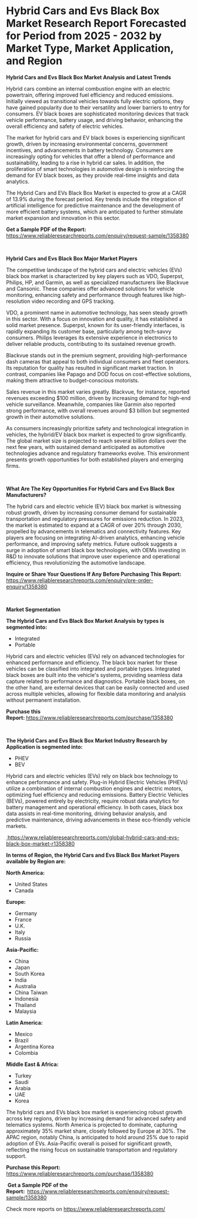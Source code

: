 <p><h1>Hybrid Cars and Evs Black Box Market Research Report Forecasted for Period from 2025 -  2032 by Market Type, Market Application, and Region</h1></p><p><strong>Hybrid Cars and Evs Black Box Market Analysis and Latest Trends</strong></p>
<p><p>Hybrid cars combine an internal combustion engine with an electric powertrain, offering improved fuel efficiency and reduced emissions. Initially viewed as transitional vehicles towards fully electric options, they have gained popularity due to their versatility and lower barriers to entry for consumers. EV black boxes are sophisticated monitoring devices that track vehicle performance, battery usage, and driving behavior, enhancing the overall efficiency and safety of electric vehicles.</p><p>The market for hybrid cars and EV black boxes is experiencing significant growth, driven by increasing environmental concerns, government incentives, and advancements in battery technology. Consumers are increasingly opting for vehicles that offer a blend of performance and sustainability, leading to a rise in hybrid car sales. In addition, the proliferation of smart technologies in automotive design is reinforcing the demand for EV black boxes, as they provide real-time insights and data analytics.</p><p>The Hybrid Cars and EVs Black Box Market is expected to grow at a CAGR of 13.9% during the forecast period. Key trends include the integration of artificial intelligence for predictive maintenance and the development of more efficient battery systems, which are anticipated to further stimulate market expansion and innovation in this sector.</p></p>
<p><strong>Get a Sample PDF of the Report:&nbsp;</strong> <a href="https://www.reliableresearchreports.com/enquiry/request-sample/1358380?utm_campaign=3057&utm_medium=2&utm_source=Github&utm_content=ia&utm_term=30032025&utm_id=hybrid-cars-and-evs-black-box">https://www.reliableresearchreports.com/enquiry/request-sample/1358380</a></p>
<p>&nbsp;</p>
<p><strong>Hybrid Cars and Evs Black Box Major Market Players</strong></p>
<p><p>The competitive landscape of the hybrid cars and electric vehicles (EVs) black box market is characterized by key players such as VDO, Superpst, Philips, HP, and Garmin, as well as specialized manufacturers like Blackvue and Cansonic. These companies offer advanced solutions for vehicle monitoring, enhancing safety and performance through features like high-resolution video recording and GPS tracking.</p><p>VDO, a prominent name in automotive technology, has seen steady growth in this sector. With a focus on innovation and quality, it has established a solid market presence. Superpst, known for its user-friendly interfaces, is rapidly expanding its customer base, particularly among tech-savvy consumers. Philips leverages its extensive experience in electronics to deliver reliable products, contributing to its sustained revenue growth.</p><p>Blackvue stands out in the premium segment, providing high-performance dash cameras that appeal to both individual consumers and fleet operators. Its reputation for quality has resulted in significant market traction. In contrast, companies like Papago and DOD focus on cost-effective solutions, making them attractive to budget-conscious motorists.</p><p>Sales revenue in this market varies greatly. Blackvue, for instance, reported revenues exceeding $100 million, driven by increasing demand for high-end vehicle surveillance. Meanwhile, companies like Garmin also reported strong performance, with overall revenues around $3 billion but segmented growth in their automotive solutions. </p><p>As consumers increasingly prioritize safety and technological integration in vehicles, the hybrid/EV black box market is expected to grow significantly. The global market size is projected to reach several billion dollars over the next few years, with sustained demand anticipated as automotive technologies advance and regulatory frameworks evolve. This environment presents growth opportunities for both established players and emerging firms.</p></p>
<p>&nbsp;</p>
<p><strong>What Are The Key Opportunities For Hybrid Cars and Evs Black Box Manufacturers?</strong></p>
<p><p>The hybrid cars and electric vehicle (EV) black box market is witnessing robust growth, driven by increasing consumer demand for sustainable transportation and regulatory pressures for emissions reduction. In 2023, the market is estimated to expand at a CAGR of over 20% through 2030, propelled by advancements in telematics and connectivity features. Key players are focusing on integrating AI-driven analytics, enhancing vehicle performance, and improving safety metrics. Future outlook suggests a surge in adoption of smart black box technologies, with OEMs investing in R&D to innovate solutions that improve user experience and operational efficiency, thus revolutionizing the automotive landscape.</p></p>
<p><strong>Inquire or Share Your Questions If Any Before Purchasing This Report:</strong> <a href="https://www.reliableresearchreports.com/enquiry/pre-order-enquiry/1358380?utm_campaign=3057&utm_medium=2&utm_source=Github&utm_content=ia&utm_term=30032025&utm_id=hybrid-cars-and-evs-black-box">https://www.reliableresearchreports.com/enquiry/pre-order-enquiry/1358380</a></p>
<p>&nbsp;</p>
<p><strong>Market Segmentation</strong></p>
<p><strong>The Hybrid Cars and Evs Black Box Market Analysis by types is segmented into:</strong></p>
<p><ul><li>Integrated</li><li>Portable</li></ul></p>
<p><p>Hybrid cars and electric vehicles (EVs) rely on advanced technologies for enhanced performance and efficiency. The black box market for these vehicles can be classified into integrated and portable types. Integrated black boxes are built into the vehicle's systems, providing seamless data capture related to performance and diagnostics. Portable black boxes, on the other hand, are external devices that can be easily connected and used across multiple vehicles, allowing for flexible data monitoring and analysis without permanent installation.</p></p>
<p><strong>Purchase this Report:&nbsp;</strong><a href="https://www.reliableresearchreports.com/purchase/1358380?utm_campaign=3057&utm_medium=2&utm_source=Github&utm_content=ia&utm_term=30032025&utm_id=hybrid-cars-and-evs-black-box">https://www.reliableresearchreports.com/purchase/1358380</a></p>
<p>&nbsp;</p>
<p><strong>The Hybrid Cars and Evs Black Box Market Industry Research by Application is segmented into:</strong></p>
<p><ul><li>PHEV</li><li>BEV</li></ul></p>
<p><p>Hybrid cars and electric vehicles (EVs) rely on black box technology to enhance performance and safety. Plug-in Hybrid Electric Vehicles (PHEVs) utilize a combination of internal combustion engines and electric motors, optimizing fuel efficiency and reducing emissions. Battery Electric Vehicles (BEVs), powered entirely by electricity, require robust data analytics for battery management and operational efficiency. In both cases, black box data assists in real-time monitoring, driving behavior analysis, and predictive maintenance, driving advancements in these eco-friendly vehicle markets.</p></p>
<p><a href="https://www.reliableresearchreports.com/global-hybrid-cars-and-evs-black-box-market-r1358380?utm_campaign=3057&utm_medium=2&utm_source=Github&utm_content=ia&utm_term=30032025&utm_id=hybrid-cars-and-evs-black-box">&nbsp;https://www.reliableresearchreports.com/global-hybrid-cars-and-evs-black-box-market-r1358380</a></p>
<p><strong>In terms of Region, the Hybrid Cars and Evs Black Box Market Players available by Region are:</strong></p>
<p>
    <p> <strong> North America: </strong>
        <ul>
            <li>United States</li>
            <li>Canada</li>
        </ul>
        </p> 
    <p> <strong> Europe: </strong>
        <ul>
            <li>Germany</li>
            <li>France</li>
            <li>U.K.</li>
            <li>Italy</li>
            <li>Russia</li>
        </ul>
        </p> 
    <p> <strong> Asia-Pacific: </strong>
        <ul>
            <li>China</li>
            <li>Japan</li>
            <li>South Korea</li>
            <li>India</li>
            <li>Australia</li>
            <li>China Taiwan</li>
            <li>Indonesia</li>
            <li>Thailand</li>
            <li>Malaysia</li>
        </ul>
        </p> 
    <p> <strong> Latin America: </strong>
        <ul>
            <li>Mexico</li>
            <li>Brazil</li>
            <li>Argentina Korea</li>
            <li>Colombia</li>
        </ul>
        </p> 
    <p> <strong> Middle East & Africa: </strong>
        <ul>
            <li>Turkey</li>
            <li>Saudi</li>
            <li>Arabia</li>
            <li>UAE</li>
            <li>Korea</li>
        </ul>
    </p>
    </p>
<p><p>The hybrid cars and EVs black box market is experiencing robust growth across key regions, driven by increasing demand for advanced safety and telematics systems. North America is projected to dominate, capturing approximately 35% market share, closely followed by Europe at 30%. The APAC region, notably China, is anticipated to hold around 25% due to rapid adoption of EVs. Asia-Pacific overall is poised for significant growth, reflecting the rising focus on sustainable transportation and regulatory support.</p></p>
<p><strong>Purchase this Report: </strong><a href="https://www.reliableresearchreports.com/purchase/1358380?utm_campaign=3057&utm_medium=2&utm_source=Github&utm_content=ia&utm_term=30032025&utm_id=hybrid-cars-and-evs-black-box">https://www.reliableresearchreports.com/purchase/1358380</a></p>
<p>&nbsp;<strong>Get a Sample PDF of the Report:&nbsp;&nbsp;</strong><a href="https://www.reliableresearchreports.com/enquiry/request-sample/1358380?utm_campaign=3057&utm_medium=2&utm_source=Github&utm_content=ia&utm_term=30032025&utm_id=hybrid-cars-and-evs-black-box">https://www.reliableresearchreports.com/enquiry/request-sample/1358380</a></p>
<p><strong></strong></p>
<p>Check more reports on <a href="https://www.reliableresearchreports.com/?utm_campaign=3057&utm_medium=2&utm_source=Github&utm_content=ia&utm_term=30032025&utm_id=hybrid-cars-and-evs-black-box">https://www.reliableresearchreports.com/</a></p>